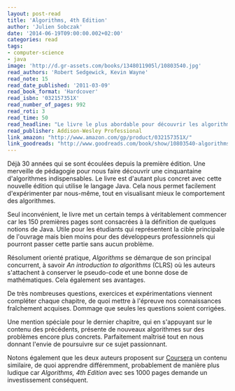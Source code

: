 ```yaml
---
layout: post-read
title: 'Algorithms, 4th Edition'
author: 'Julien Sobczak'
date: '2014-06-19T09:00:00.002+02:00'
categories: read
tags:
- computer-science
- java
image: 'http://d.gr-assets.com/books/1348011905l/10803540.jpg'
read_authors: 'Robert Sedgewick, Kevin Wayne'
read_note: 15
read_date_published: '2011-03-09'
read_book_format: 'Hardcover'
read_isbn: '032157351X'
read_number_of_pages: 992
read_roti: 3
read_time: 50
read_headline: "Le livre le plus abordable pour découvrir les algorithmes et leurs structures de données. La passion des auteurs se ressent véritablement et se transmet naturellement. Le fruit de 30 années d'enseignement. Brillant et efficace."
read_publisher: Addison-Wesley Professional
link_amazon: "http://www.amazon.com/gp/product/032157351X/"
link_goodreads: "http://www.goodreads.com/book/show/10803540-algorithms"
---
```



Déjà 30 années qui se sont écoulées depuis la première édition. Une merveille de pédagogie pour nous faire découvrir une cinquantaine d'algorithmes indispensables. Le livre est d'autant plus concret avec cette nouvelle édition qui utilise le langage Java. Cela nous permet facilement d'expérimenter par nous-même, tout en visualisant mieux le comportement des algorithmes.

Seul inconvénient, le livre met un certain temps à véritablement commencer car les 150 premières pages sont consacrées à la définition de quelques notions de Java. Utile pour les étudiants qui représentent la cible principale de l'ouvrage mais bien moins pour des développeurs professionnels qui pourront passer cette partie sans aucun problème.

Résolument orienté pratique, *Algorithms* se démarque de son principal concurrent, à savoir *An introduction to algorithms* (CLRS) où les auteurs s'attachent à conserver le pseudo-code et une bonne dose de mathématiques. Cela également ses avantages.

De très nombreuses questions, exercices et expérimentations viennent compléter chaque chapitre, de quoi mettre à l'épreuve nos connaissances fraîchement acquises. Dommage que seules les questions soient corrigées.

Une mention spéciale pour le dernier chapitre, qui en s'appuyant sur le contenu des précédents, présente de nouveaux algorithmes sur des problèmes encore plus concrets. Parfaitement maîtrisé tout en nous donnant l'envie de poursuivre sur ce sujet passionnant.

Notons également que les deux auteurs proposent sur [Coursera](https://www.coursera.org/course/algs4partI) un contenu similaire, de quoi apprendre différemment, probablement de manière plus ludique car *Algorithms, 4th Edition* avec ses 1000 pages demande un investissement conséquent.

